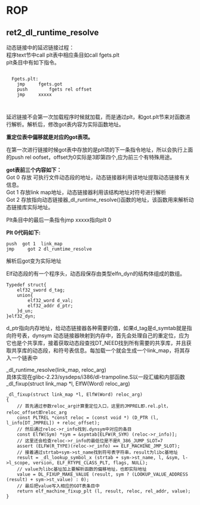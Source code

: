 # ROP
## ret2_dl_runtime_resolve

动态链接中的延迟链接过程：  
程序text节中call plt表中相应条目如call fgets.plt  
plt条目中有如下指令。

```

  Fgets.plt:  
	jmp		fgets.got
	push		fgets rel offset
	jmp		xxxxx
  
 
```

延迟链接不会第一次加载程序时候就加载，而是通过plt，和got.plt节来对函数进行解析。解析后，修改got表内容为实际函数地址。  

**重定位表中偏移就是对应的got表项。**  

在第一次进行链接时候got表中存放的是plt项的下一条指令地址，所以会执行上面的push rel oofset，offset为0实际是3即第四个,应为前三个有特殊用途。  

**got表前三个内容如下：**  
Got 0 存放 可执行文件动态段的地址，动态链接器利用该地址提取动态链接有关信息。  
Got 1 存放link map地址，动态链接器利用该结构地址对符号进行解析  
Got 2 存放指向动态链接器_dl_runtime_resolve()函数的地址，该函数用来解析动态链接库实际地址。  

Plt条目中的最后一条指令jmp xxxxx指向plt 0  

**Plt 0代码如下:**  

```
push  got 1  link_map
jmp 	got 2 dl_rumtime_resolve
```
解析后got变为实际地址  

Elf动态段的有一个程序头，动态段保存由类型elfn_dyn的结构体组成的数组。  

```
Typedef struct{
	elf32_sword d_tag;
	union{
		elf32_word d_val;
		elf32_addr d_ptr;
	}d_un;
}elf32_dyn;
```

d_ptr指向内存地址，给动态链接器各种需要的值，如果d_tag是d_symtab就是指向符号表，dynsym
动态链接器映射到内存中，首先会处理自己的重定位，应为它也是个共享库，接着获取动态段查找DT_NEED找到所有需要的共享库，并且获取共享库的动态段，和符号表信息。每加载一个就会生成一个link_map，将其存入一个链表中


_dl_runtime_resolve(link_map, reloc_arg)  
具体实现在glibc-2.23/sysdeps/i386/dl-trampoline.S以一段汇编和内部函数_dl_fixup(struct link_map *l, ElfW(Word) reloc_arg)  

```
_dl_fixup(struct link_map *l, ElfW(Word) reloc_arg)
{
    // 首先通过参数reloc_arg计算重定位入口，这里的JMPREL即.rel.plt，reloc_offset即reloc_arg
    const PLTREL *const reloc = (const void *) (D_PTR (l, l_info[DT_JMPREL]) + reloc_offset);
    // 然后通过reloc->r_info找到.dynsym中对应的条目
    const ElfW(Sym) *sym = &symtab[ELFW(R_SYM) (reloc->r_info)];
    // 这里还会检查reloc->r_info的最低位是不是R_386_JUMP_SLOT=7
    assert (ELFW(R_TYPE)(reloc->r_info) == ELF_MACHINE_JMP_SLOT);
    // 接着通过strtab+sym->st_name找到符号表字符串，result为libc基地址
    result = _dl_lookup_symbol_x (strtab + sym->st_name, l, &sym, l->l_scope, version, ELF_RTYPE_CLASS_PLT, flags, NULL);
    // value为libc基址加上要解析函数的偏移地址，也即实际地址
    value = DL_FIXUP_MAKE_VALUE (result, sym ? (LOOKUP_VALUE_ADDRESS (result) + sym->st_value) : 0);
    // 最后把value写入相应的GOT表条目中
    return elf_machine_fixup_plt (l, result, reloc, rel_addr, value);
}
```


